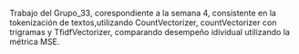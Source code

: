 Trabajo del Grupo_33, corespondiente a la semana 4, consistente en la tokenización de textos,utilizando CountVectorizer, countVectorizer con trigramas y TfidfVectorizer, comparando desempeño idividual utilizando la métrica MSE.
